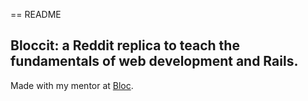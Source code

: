 == README
## Bloccit: a Reddit replica to teach the fundamentals of web development and Rails.

Made with my mentor at [Bloc](http://bloc.io).


